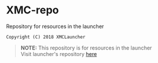 # XMC-repo
Repository for resources in the launcher

```Copyright (C) 2018 XMCLauncher```

> **NOTE:** This repository is for resources in the launcher <br />
> Visit launcher's repository [here](https://github.com/XMCLauncher/XMC)

